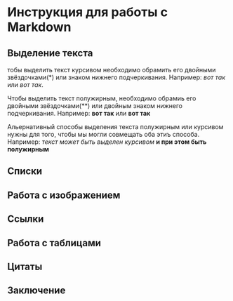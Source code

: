 # Инструкция для работы с Markdown

## Выделение текста 

тобы выделить текст курсивом необходимо обрамить его двойными звёздочками(*) или знаком нижнего подчеркивания. Например: *вот так* или _вот так_.

Чтобы выделить текст полужирным, необходимо обрамиь его двойными звёздочками(**) или двойным знаком нижнего подчеркивания. Например: **вот так** или __вот так__

Альернативный способы выделения текста полужирным или курсивом нужны для того, чтобы мы могли совмещать оба этиъ способа. Например: _текст может быть выделен курсивом_ __и при этом быть полужирным__

## Списки 

## Работа с изображением 

## Ссылки

## Работа с таблицами

## Цитаты

## Заключение 